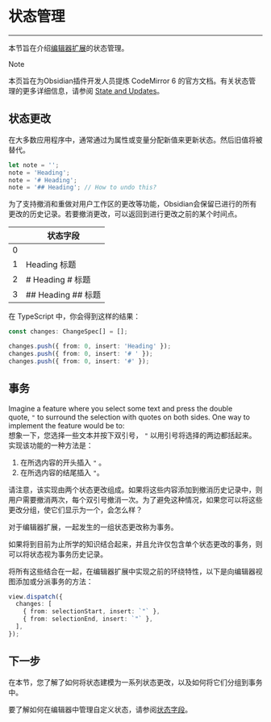 <!--
 * @Author: Raistlind johnd0712@gmail.com
 * @Date: 2024-01-18 10:18:00
 * @LastEditors: Raistlind
 * @LastEditTime: 2024-01-18 10:18:00
 * @Description:
-->

# 状态管理

---

本节旨在介绍[编辑器扩展](./editor-extensions.md)的状态管理。

> [!NOTE]
>
> 本页旨在为Obsidian插件开发人员提炼 CodeMirror 6 的官方文档。有关状态管理的更多详细信息，请参阅 [State and Updates](https://codemirror.net/docs/guide/#state-and-updates)。

## 状态更改

在大多数应用程序中，通常通过为属性或变量分配新值来更新状态。然后旧值将被替代。

```ts
let note = '';
note = 'Heading';
note = '# Heading';
note = '## Heading'; // How to undo this?
```

为了支持撤消和重做对用户工作区的更改等功能，Obsidian会保留已进行的所有更改的历史记录。若要撤消更改，可以返回到进行更改之前的某个时间点。

|     | 状态字段           |
| --- | ------------------ |
| 0   |                    |
| 1   | Heading 标题       |
| 2   | # Heading # 标题   |
| 3   | ## Heading ## 标题 |

在 TypeScript 中，你会得到这样的结果：

```ts
const changes: ChangeSpec[] = [];

changes.push({ from: 0, insert: 'Heading' });
changes.push({ from: 0, insert: '# ' });
changes.push({ from: 0, insert: '#' });
```

## 事务

Imagine a feature where you select some text and press the double quote, `"` to surround the selection with quotes on both sides. One way to implement the feature would be to:  
想象一下，您选择一些文本并按下双引号， `"` 以用引号将选择的两边都括起来。实现该功能的一种方法是：

1. 在所选内容的开头插入 `"` 。
2. 在所选内容的结尾插入 `"`。

请注意，该实现由两个状态更改组成。如果将这些内容添加到撤消历史记录中，则用户需要撤消两次，每个双引号撤消一次。为了避免这种情况，如果您可以将这些更改分组，使它们显示为一个，会怎么样？

对于编辑器扩展，一起发生的一组状态更改称为事务。

如果将到目前为止所学的知识结合起来，并且允许仅包含单个状态更改的事务，则可以将状态视为事务历史记录。

将所有这些结合在一起，在编辑器扩展中实现之前的环绕特性，以下是向编辑器视图添加或分派事务的方法：

```ts
view.dispatch({
  changes: [
    { from: selectionStart, insert: `"` },
    { from: selectionEnd, insert: `"` },
  ],
});
```

## 下一步

在本节，您了解了如何将状态建模为一系列状态更改，以及如何将它们分组到事务中。

要了解如何在编辑器中管理自定义状态，请参阅[状态字段](./state-fields.md)。
